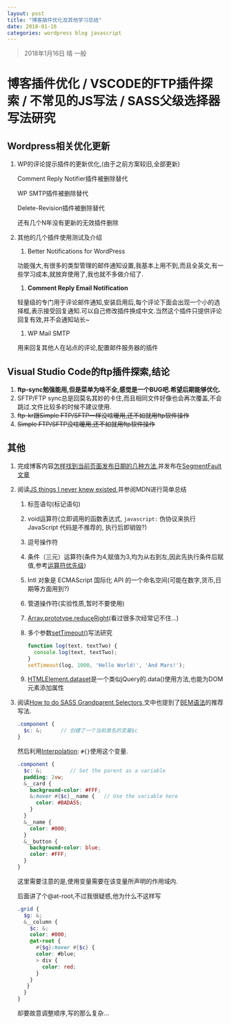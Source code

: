 ```yaml
---
layout: post
title: "博客插件优化及其他学习总结"
date: 2018-01-16
categories: wordpress blog javascript
---
```

> 2018年1月16日 晴 一般

# 博客插件优化 / VSCODE的FTP插件探索 / 不常见的JS写法 / SASS父级选择器写法研究

## Wordpress相关优化更新

1. WP的评论提示插件的更新优化,(由于之前方案较旧,全部更新)

    Comment Reply Notifier插件被删除替代

    WP SMTP插件被删除替代

    Delete-Revision插件被删除替代

    还有几个N年没有更新的无效插件删除

1. 其他的几个插件使用测试及介绍
    1. Better Notifications for WordPress

      功能强大,有很多的类型管理的邮件通知设置,我基本上用不到,而且全英文,有一些学习成本,就放弃使用了,我也就不多做介绍了.

    1. **Comment Reply Email Notification**

      轻量级的专门用于评论邮件通知,安装启用后,每个评论下面会出现一个小的选择框,表示接受回复通知.可以自己修改插件换成中文.当然这个插件只提供评论回复有效,并不会通知站长~

    1. WP Mail SMTP

      用来回复其他人在站点的评论,配置邮件服务器的插件

## Visual Studio Code的ftp插件探索,结论

1. **ftp-sync勉强能用,但是菜单为啥不全,感觉是一个BUG吧.希望后期能够优化.**
1. SFTP/FTP sync总是回莫名其妙的卡住,而且相同文件好像也会再次覆盖,不会跳过.文件比较多的时候不建议使用.
1. ~~ftp-kr跟Simple FTP/SFTP一样没啥暖用,还不如就用ftp软件操作~~
1. ~~Simple FTP/SFTP没啥暖用,还不如就用ftp软件操作~~

## 其他

1. 完成博客内容[怎样找到当前页面发布日期的几种方法](https://www.whidy.net/the-way-to-find-the-publish-date-of-any-web-content.html),并发布在[SegmentFault文章](https://segmentfault.com/a/1190000012858269)

1. 阅读[JS things I never knew existed](https://air.ghost.io/js-things-i-never-knew-existed/),并参阅MDN进行简单总结

   1. 标签语句(标记语句)

   1. void运算符(立即调用的函数表达式, `javascript:` 伪协议来执行 JavaScript 代码是不推荐的, 执行后即销毁?)

   1. 逗号操作符

   1. 条件（三元）运算符(条件为4,赋值为3,均为从右到左,因此先执行条件后赋值,参考[运算符优先级](https://developer.mozilla.org/zh-CN/docs/Web/JavaScript/Reference/Operators/Operator_Precedence))

   1. Intl 对象是 ECMAScript 国际化 API 的一个命名空间(可能在数字,货币,日期等方面用到?)

   1. 管道操作符(实验性质,暂时不要使用)

   1. [Array.prototype.reduceRight](https://developer.mozilla.org/zh-CN/docs/Web/JavaScript/Reference/Global_Objects/Array/ReduceRight)(看过很多次经常记不住...)

   1. 多个参数[setTimeout()](https://developer.mozilla.org/zh-CN/docs/Web/API/Window/setTimeout)写法研究

      ```javascript
      function log(text, textTwo) {
        console.log(text, textTwo);
      }
      setTimeout(log, 1000, 'Hello World!', 'And Mars!');
      ```

   1. [HTMLElement.dataset](https://developer.mozilla.org/zh-CN/docs/Web/API/HTMLElement/dataset)是一个类似jQuery的.data()使用方法,也能为DOM元素添加属性

1. 阅读[How to do SASS Grandparent Selectors](https://medium.com/@jakobud/how-to-do-sass-grandparent-selectors-b8666dcaf961),文中也提到了[BEM语法](http://getbem.com/)的推荐写法.

   ```scss
   .component {
     $c: &;      // 创建了一个当前类名的变量$c
   }
   ```

   然后利用[Interpolation](http://sass-lang.com/documentation/file.SASS_REFERENCE.html#interpolation_): `#{}`使用这个变量.

   ```scss
   .component {
     $c: &;         // Set the parent as a variable
     padding: 2vw;
     &__card {
       background-color: #FFF;
       &:hover #{$c}__name {   // Use the variable here
         color: #BADA55;
       }
     }
     &__name {
       color: #000;
     }
     &__button {
       background-color: blue;
       color: #FFF;
     }
   }
   ```

   这里需要注意的是,使用变量需要在该变量所声明的作用域内.

   后面讲了个@at-root,不过我很疑惑,他为什么不这样写

   ```scss
   .grid {
     $g: &;
     &__column {
       $c: &;
       color: #000;
       @at-root {
         #{$g}:hover #{$c} {
         color: #blue;
         > div {
           color: red;
         }
       }
      }
     }
   }
   ```

   却要故意调整顺序,写的那么复杂...